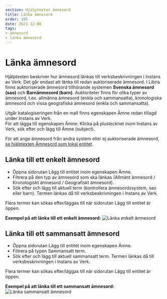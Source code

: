 ```yaml
---
section: Hjälptexter ämnesord
title: Länka ämnesord
order: 105
date: 2021-12-08
tags:
- ämnesord
- länka ämnesord
---
```


# Länka ämnesord
Hjälptexten beskriver hur ämnesord länkas till verksbeskrivningen i Instans av Verk. Det går endast att länka till redan auktoriserade ämnesord. I Libris finns auktoriserade ämnesord tillhörande systemen **Svenska ämnesord (sao)** och **Barnämnesord (barn)**. Auktoriteter finns för olika typer av ämnesord, t.ex. allmänna ämnesord (enkla och sammansatta), kronologiska ämnesord och vissa geografiska ämnesord (enkla och sammansatta). 

Utgår katalogiseringen från en mall finns egenskapen Ämne redan tillagd under Instans av Verk. 
<br/>För att lägga till egenskapen Ämne: Klicka på plustecknet inom Instans av Verk, sök efter och lägg till Ämne (subject).

För att ange ämnesord från andra system eller ej auktoriserade ämnesord, [se hjälptexten Ämnesord som lokal entitet](https://libris.kb.se/katalogisering/help/workflow-local-entity-sh). 

## Länka till ett enkelt ämnesord 
* Öppna sidorutan Lägg till entitet inom egenskapen Ämne. 
* Filtrera på den typ av ämnesord som ska länkas (Allmänt ämnesord / Kronologiskt ämnesord / Geografiskt ämnesord). 
* Sök efter och lägg till aktuell term (kontrollera ämnesordssystem, sao eller barn). Termen länkas då till verksbeskrivningen i Instans av Verk. 

Flera termer kan sökas efter/läggas till när sidorutan Lägg till entitet är öppen.

**Exempel på att länka till ett enkelt ämnesord:**
![Länka enkelt ämnesord](LänkaEnkelt.png) 


## Länka till ett sammansatt ämnesord

* Öppna sidorutan Lägg till entitet inom egenskapen Ämne. 
* Filtrera på typen Sammansatt term.
* Sök efter och lägg till aktuell sammansatt term. Termen länkas då till verksbeskrivningen i Instans av Verk. 

Flera termer kan sökas efter/läggas till när sidorutan Lägg till entitet är öppen.

**Exempel på att länka till ett sammansatt ämnesord:**
![Länka sammansatt ämnesord](LänkaSammansatt.png)
